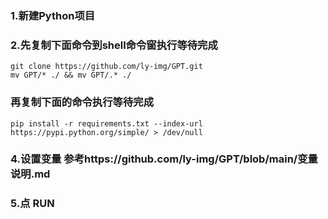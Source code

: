 ### 1.新建Python项目
### 2.先复制下面命令到shell命令窗执行等待完成
````
git clone https://github.com/ly-img/GPT.git
mv GPT/* ./ && mv GPT/.* ./
````
### 再复制下面的命令执行等待完成
````
pip install -r requirements.txt --index-url https://pypi.python.org/simple/ > /dev/null
````
### 4.设置变量 参考https://github.com/ly-img/GPT/blob/main/变量说明.md
### 5.点 RUN
